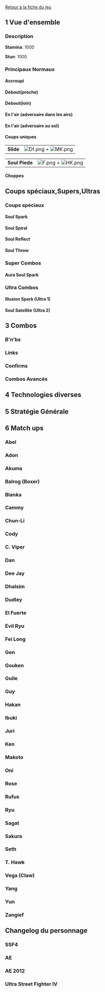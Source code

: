 [Retour à la fiche du
jeu](http://wiki.basgrospoing.fr/index.php/Super_Street_Fighter_IV)

## 1 Vue d'ensemble

### Description

**Stamina**: 1000

**Stun**: 1000

### Principaux Normaux

#### Accroupi

#### Debout(proche)

#### Debout(loin)

#### En l'air (adversaire dans les airs)

#### En l'air (adversaire au sol)

#### Coups uniques

|           |                                             |
|-----------|---------------------------------------------|
| **Slide** | ![](Df.png "Df.png") + ![](MK.png "MK.png") |

|                |                                           |
|----------------|-------------------------------------------|
| **Soul Piede** | ![](F.png "F.png") + ![](HK.png "HK.png") |

#### Choppes

## Coups spéciaux,Supers,Ultras

### Coups spéciaux

#### Soul Spark

#### Soul Spiral

#### Soul Reflect

#### Soul Throw

### Super Combos

#### Aura Soul Spark

### Ultra Combos

#### Illusion Spark (Ultra 1)

#### Soul Satellite (Ultra 2)

## 3 Combos

### B'n'bs

### Links

### Confirms

### Combos Avancés

## 4 Technologies diverses

## 5 Stratégie Générale

## 6 Match ups

### Abel

### Adon

### Akuma

### Balrog (Boxer)

### Blanka

### Cammy

### Chun-Li

### Cody

### C. Viper

### Dan

### Dee Jay

### Dhalsim

### Dudley

### El Fuerte

### Evil Ryu

### Fei Long

### Gen

### Gouken

### Guile

### Guy

### Hakan

### Ibuki

### Juri

### Ken

### Makoto

### Oni

### Rose

### Rufus

### Ryu

### Sagat

### Sakura

### Seth

### T. Hawk

### Vega (Claw)

### Yang

### Yun

### Zangief

## Changelog du personnage

### SSF4

### AE

### AE 2012

### Ultra Street Fighter IV
